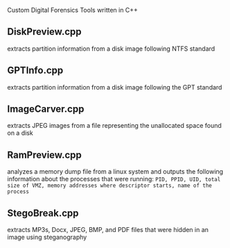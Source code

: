 Custom Digital Forensics Tools written in C++

## DiskPreview.cpp

extracts partition information from a disk image following NTFS standard 

## GPTInfo.cpp

extracts partition information from a disk image following the GPT standard

## ImageCarver.cpp

extracts JPEG images from a file representing the unallocated space found on a disk

## RamPreview.cpp

analyzes a memory dump file from a linux system and outputs the following information about the processes that were running:
`PID, PPID, UID, total size of VMZ, memory addresses where descriptor starts, name of the process`

## StegoBreak.cpp
extracts MP3s, Docx, JPEG, BMP, and PDF files that were hidden in an image using steganography  